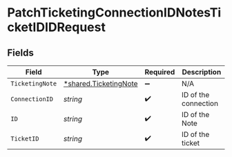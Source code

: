 # PatchTicketingConnectionIDNotesTicketIDIDRequest


## Fields

| Field                                                         | Type                                                          | Required                                                      | Description                                                   |
| ------------------------------------------------------------- | ------------------------------------------------------------- | ------------------------------------------------------------- | ------------------------------------------------------------- |
| `TicketingNote`                                               | [*shared.TicketingNote](../../models/shared/ticketingnote.md) | :heavy_minus_sign:                                            | N/A                                                           |
| `ConnectionID`                                                | *string*                                                      | :heavy_check_mark:                                            | ID of the connection                                          |
| `ID`                                                          | *string*                                                      | :heavy_check_mark:                                            | ID of the Note                                                |
| `TicketID`                                                    | *string*                                                      | :heavy_check_mark:                                            | ID of the ticket                                              |